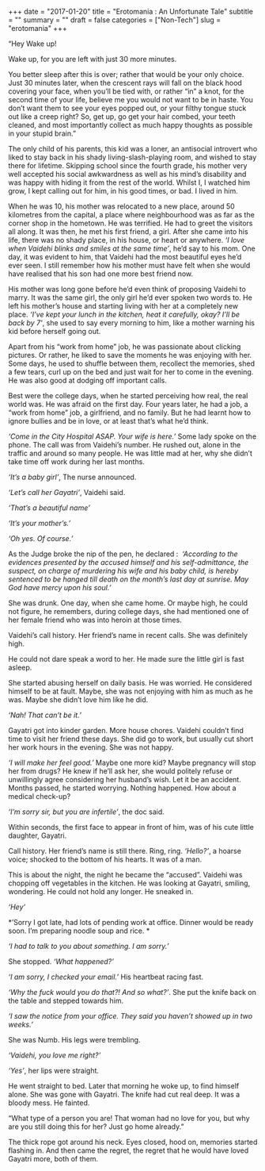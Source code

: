 +++
date = "2017-01-20"
title = "Erotomania : An Unfortunate Tale"
subtitle = ""
summary = ""
draft = false
categories = ["Non-Tech"]
slug = "erotomania"
+++

“Hey Wake up!

Wake up, for you are left with just 30 more minutes.

You better sleep after this is over; rather that would be your only choice. Just 30 minutes later, when the crescent rays will fall on the black hood covering your face, when you’ll be tied with, or rather “in” a knot, for the second time of your life, believe me you would not want to be in haste. You don’t want them to see your eyes popped out, or your filthy tongue stuck out like a creep right? So, get up, go get your hair combed, your teeth cleaned, and most importantly collect as much happy thoughts as possible in your stupid brain.”

The only child of his parents, this kid was a loner, an antisocial introvert who liked to stay back in his shady living-slash-playing room, and wished to stay there for lifetime. Skipping school since the fourth grade, his mother very well accepted his social awkwardness as well as his mind’s disability and was happy with hiding it from the rest of the world. Whilst I, I watched him grow, I kept calling out for him, in his good times, or bad. I lived in him.

When he was 10, his mother was relocated to a new place, around 50 kilometres from the capital, a place where neighbourhood was as far as the corner shop in the hometown. He was terrified. He had to greet the visitors all along. It was then, he met his first friend, a girl. After she came into his life, there was no shady place, in his house, or heart or anywhere. *‘I love when Vaidehi blinks and smiles at the same time’*, he’d say to his mom. One day, it was evident to him, that Vaidehi had the most beautiful eyes he’d ever seen. I still remember how his mother must have felt when she would have realised that his son had one more best friend now.

His mother was long gone before he’d even think of proposing Vaidehi to marry. It was the same girl, the only girl he’d ever spoken two words to. He left his mother’s house and starting living with her at a completely new place. *‘I’ve kept your lunch in the kitchen, heat it carefully, okay? I’ll be back by 7'*, she used to say every morning to him, like a mother warning his kid before herself going out.

Apart from his “work from home” job, he was passionate about clicking pictures. Or rather, he liked to save the moments he was enjoying with her. Some days, he used to shuffle between them, recollect the memories, shed a few tears, curl up on the bed and just wait for her to come in the evening. He was also good at dodging off important calls.

Best were the college days, when he started perceiving how real, the real world was. He was afraid on the first day. Four years later, he had a job, a “work from home” job, a girlfriend, and no family. But he had learnt how to ignore bullies and be in love, or at least that’s what he’d think.

*‘Come in the City Hospital ASAP. Your wife is here.’* Some lady spoke on the phone. The call was from Vaidehi’s number. He rushed out, alone in the traffic and around so many people. He was little mad at her, why she didn’t take time off work during her last months.

*‘It’s a baby girl’*, The nurse announced.

*‘Let’s call her Gayatri’*, Vaidehi said.

*‘That’s a beautiful name’*

*‘It’s your mother’s.’*

*‘Oh yes. Of course.’*

As the Judge broke the nip of the pen, he declared : 
*‘According to the evidences presented by the accused himself and his self-admittance, the suspect, on charge of murdering his wife and his baby child, is hereby sentenced to be hanged till death on the month’s last day at sunrise. May God have mercy upon his soul.’*

She was drunk. One day, when she came home. Or maybe high, he could not figure, he remembers, during college days, she had mentioned one of her female friend who was into heroin at those times.

Vaidehi’s call history. Her friend’s name in recent calls. She was definitely high.

He could not dare speak a word to her. He made sure the little girl is fast asleep.

She started abusing herself on daily basis. He was worried. He considered himself to be at fault. Maybe, she was not enjoying with him as much as he was. Maybe she didn’t love him like he did.

*‘Nah! That can’t be it.’*

Gayatri got into kinder garden. More house chores. Vaidehi couldn’t find time to visit her friend these days. She did go to work, but usually cut short her work hours in the evening. She was not happy.

*‘I will make her feel good.’* Maybe one more kid? Maybe pregnancy will stop her from drugs? He knew if he’ll ask her, she would politely refuse or unwillingly agree considering her husband’s wish. Let it be an accident. Months passed, he started worrying. Nothing happened. How about a medical check-up?

*‘I’m sorry sir, but you are infertile’*, the doc said.

Within seconds, the first face to appear in front of him, was of his cute little daughter, Gayatri.

Call history. Her friend’s name is still there. Ring, ring. *‘Hello?’*, a hoarse voice; shocked to the bottom of his hearts. It was of a man.

This is about the night, the night he became the “accused”. Vaidehi was chopping off vegetables in the kitchen. He was looking at Gayatri, smiling, wondering. He could not hold any longer. He sneaked in.

*‘Hey’*

*’Sorry I got late, had lots of pending work at office. Dinner would be ready soon. I’m preparing noodle soup and rice. *

*‘I had to talk to you about something. I am sorry.’*

She stopped. *‘What happened?’*

*‘I am sorry, I checked your email.’* His heartbeat racing fast.

*‘Why the fuck would you do that?! And so what?’*. She put the knife back on the table and stepped towards him.

*‘I saw the notice from your office. They said you haven’t showed up in two weeks.’*

She was Numb. His legs were trembling.

*‘Vaidehi, you love me right?’*

*‘Yes’*, her lips were straight.

He went straight to bed. Later that morning he woke up, to find himself alone. She was gone with Gayatri. The knife had cut real deep. It was a bloody mess. He fainted.

“What type of a person you are! That woman had no love for you, but why are you still doing this for her? Just go home already.”

The thick rope got around his neck. Eyes closed, hood on, memories started flashing in. And then came the regret, the regret that he would have loved Gayatri more, both of them.

